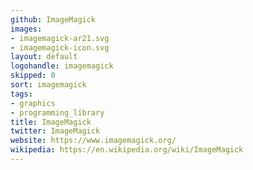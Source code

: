 ```yaml
---
github: ImageMagick
images:
- imagemagick-ar21.svg
- imagemagick-icon.svg
layout: default
logohandle: imagemagick
skipped: 0
sort: imagemagick
tags:
- graphics
- programming_library
title: ImageMagick
twitter: ImageMagick
website: https://www.imagemagick.org/
wikipedia: https://en.wikipedia.org/wiki/ImageMagick
---
```

